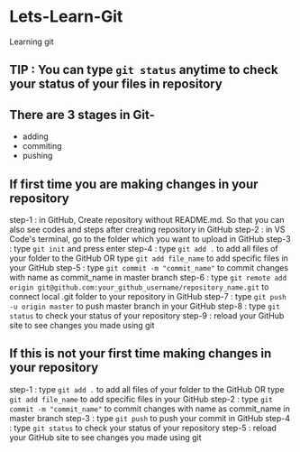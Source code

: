 # Lets-Learn-Git
Learning git

## TIP : You can type ```git status``` anytime to check your status of your files in repository

## There are 3 stages in Git-
- adding
- commiting
- pushing

## If first time you are making changes in your repository
step-1 : in GitHub, Create repository without README.md. So that you can also see codes and steps after creating repository in GitHub
step-2 : in VS Code's terminal, go to the folder which you want to upload in GitHub
step-3 : type ```git init``` and press enter
step-4 : type ```git add .``` to add all files of your folder to the GitHub OR type ```git add file_name``` to add specific files in your GitHub
step-5 : type ```git commit -m "commit_name"``` to commit changes with name as commit_name in master branch
step-6 : type ```git remote add origin git@github.com:your_github_username/repository_name.git``` to connect local .git folder to your repository in GitHub
step-7 : type ```git push -u origin master``` to push master branch in your GitHub
step-8 : type ```git status``` to check your status of your repository
step-9 : reload your GitHub site to see changes you made using git

## If this is not your first time making changes in your repository
step-1 : type ```git add .``` to add all files of your folder to the GitHub OR type ```git add file_name``` to add specific files in your GitHub
step-2 : type ```git commit -m "commit_name"``` to commit changes with name as commit_name in master branch
step-3 : type ```git push``` to push your commit in GitHub
step-4 : type ```git status``` to check your status of your repository
step-5 : reload your GitHub site to see changes you made using git
